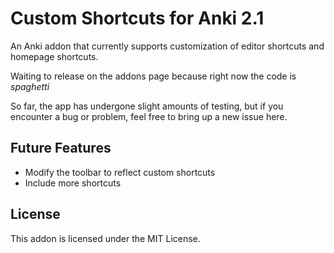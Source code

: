 # Custom Shortcuts for Anki 2.1

An Anki addon that currently supports customization of editor shortcuts and homepage shortcuts.

Waiting to release on the addons page because right now the code is *spaghetti*

So far, the app has undergone slight amounts of testing, but if you encounter a bug or problem, feel free to bring up a new issue here. 

## Future Features

- Modify the toolbar to reflect custom shortcuts
- Include more shortcuts

## License
This addon is licensed under the MIT License. 

